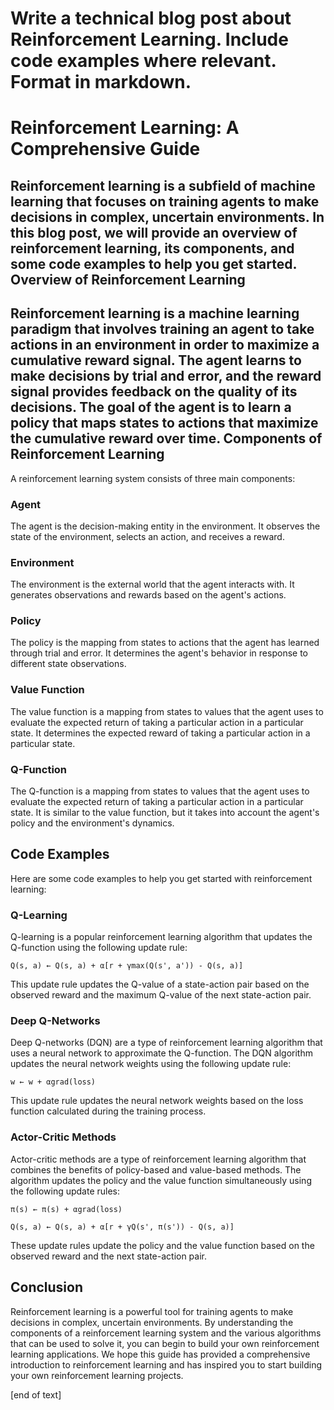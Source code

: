  Write a technical blog post about Reinforcement Learning. Include code examples where relevant. Format in markdown.
================================================================================================
Reinforcement Learning: A Comprehensive Guide
================================================================================

Reinforcement learning is a subfield of machine learning that focuses on training agents to make decisions in complex, uncertain environments. In this blog post, we will provide an overview of reinforcement learning, its components, and some code examples to help you get started.
Overview of Reinforcement Learning
-------------------------

Reinforcement learning is a machine learning paradigm that involves training an agent to take actions in an environment in order to maximize a cumulative reward signal. The agent learns to make decisions by trial and error, and the reward signal provides feedback on the quality of its decisions. The goal of the agent is to learn a policy that maps states to actions that maximize the cumulative reward over time.
Components of Reinforcement Learning
------------------------

A reinforcement learning system consists of three main components:

### Agent

The agent is the decision-making entity in the environment. It observes the state of the environment, selects an action, and receives a reward.

### Environment

The environment is the external world that the agent interacts with. It generates observations and rewards based on the agent's actions.

### Policy

The policy is the mapping from states to actions that the agent has learned through trial and error. It determines the agent's behavior in response to different state observations.

### Value Function

The value function is a mapping from states to values that the agent uses to evaluate the expected return of taking a particular action in a particular state. It determines the expected reward of taking a particular action in a particular state.

### Q-Function

The Q-function is a mapping from states to values that the agent uses to evaluate the expected return of taking a particular action in a particular state. It is similar to the value function, but it takes into account the agent's policy and the environment's dynamics.


Code Examples
-------------


Here are some code examples to help you get started with reinforcement learning:

### Q-Learning

Q-learning is a popular reinforcement learning algorithm that updates the Q-function using the following update rule:
```
Q(s, a) ← Q(s, a) + α[r + γmax(Q(s', a')) - Q(s, a)]
```
This update rule updates the Q-value of a state-action pair based on the observed reward and the maximum Q-value of the next state-action pair.

### Deep Q-Networks

Deep Q-networks (DQN) are a type of reinforcement learning algorithm that uses a neural network to approximate the Q-function. The DQN algorithm updates the neural network weights using the following update rule:
```
w ← w + αgrad(loss)
```
This update rule updates the neural network weights based on the loss function calculated during the training process.

### Actor-Critic Methods

Actor-critic methods are a type of reinforcement learning algorithm that combines the benefits of policy-based and value-based methods. The algorithm updates the policy and the value function simultaneously using the following update rules:
```
π(s) ← π(s) + αgrad(loss)

Q(s, a) ← Q(s, a) + α[r + γQ(s', π(s')) - Q(s, a)]
```

These update rules update the policy and the value function based on the observed reward and the next state-action pair.

Conclusion
----------

Reinforcement learning is a powerful tool for training agents to make decisions in complex, uncertain environments. By understanding the components of a reinforcement learning system and the various algorithms that can be used to solve it, you can begin to build your own reinforcement learning applications. We hope this guide has provided a comprehensive introduction to reinforcement learning and has inspired you to start building your own reinforcement learning projects.






 [end of text]


